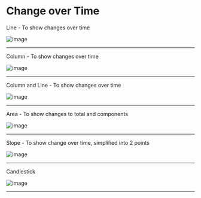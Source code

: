 # Change over Time

Line - To show changes over time

![image](https://github.com/avatorl/Deneb-Vega-Templates/assets/59934292/69b25f92-af20-4129-ad5b-6351bb8d4450)

---

Column - To show changes over time

![image](https://github.com/avatorl/Deneb-Vega-Templates/assets/59934292/2f2bb347-3ea6-4333-b8fe-879f14521199)

---

Column and Line - To show changes over time

![image](https://github.com/avatorl/Deneb-Vega-Templates/assets/59934292/cb16b9de-1c3a-40c1-9284-03d5d3fba0dd)

---

Area - To show changes to total and components

![image](https://github.com/avatorl/Deneb-Vega-Templates/assets/59934292/91bb381d-87ed-4d1b-bda5-39ad3c5105e0)

---

Slope - To show change over time, simplified into 2 points

![image](https://github.com/avatorl/Deneb-Vega-Templates/assets/59934292/ca5fe47e-7478-4971-a2c8-45d471f992c1)

---

Candlestick

![image](https://github.com/avatorl/Deneb-Vega-Templates/assets/59934292/d28fb2e3-e82b-4a83-8d99-6ae7143253ab)

---



